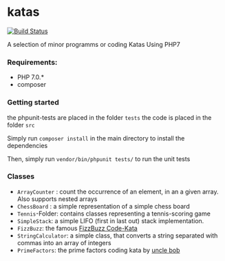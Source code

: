 # katas

[![Build Status](https://travis-ci.org/Kifah/katas.svg?branch=master)](https://travis-ci.org/Kifah/katas)

A selection of minor programms or coding Katas Using PHP7


### Requirements:
* PHP 7.0.*
* composer



### Getting started

the phpunit-tests are placed in the folder `tests` the code is placed in the folder `src`

Simply run `composer install` in the main directory to install the dependencies

Then, simply run `vendor/bin/phpunit tests/` to run the unit tests

### Classes

* `ArrayCounter` : count the occurrence of an element, in an a given array. Also supports nested arrays
*  `ChessBoard` : a simple representation of a simple chess board
* `Tennis`-Folder: contains classes representing a tennis-scoring game
* `SimpleStack`: a simple LIFO (first in last out) stack implementation.
* `FizzBuzz`: the famous [FizzBuzz Code-Kata ](http://www.codekatas.org/casts/code-kata-fizzbuzz-by-lets-develop)
* `StringCalculator`: a simple class, that converts a string separated with commas into an array of integers
* `PrimeFactors`: the prime factors coding kata by [uncle bob](http://www.butunclebob.com/ArticleS.UncleBob.ThePrimeFactorsKata)
